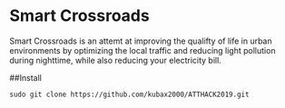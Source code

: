 # Smart Crossroads
Smart Crossroads is an attemt at improving the qualifty of life in urban environments by optimizing the local traffic and reducing light pollution during nighttime, while also reducing your electricity bill.

##Install
```
sudo git clone https://github.com/kubax2000/ATTHACK2019.git
```